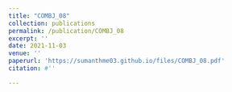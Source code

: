```yaml
---
title: "COMBJ_08"
collection: publications
permalink: /publication/COMBJ_08
excerpt: ''
date: 2021-11-03
venue: ''
paperurl: 'https://sumanthme03.github.io/files/COMBJ_08.pdf'
citation: #''

---
```


[Download paper here]: (https://sumanthme03.github.io/files/COMBJ_08.pdf)






